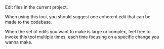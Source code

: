 Edit files in the current project.

When using this tool, you should suggest one coherent edit that can be made to the codebase.

When the set of edits you want to make is large or complex, feel free to invoke this tool multiple times, each time focusing on a specific change you wanna make.
